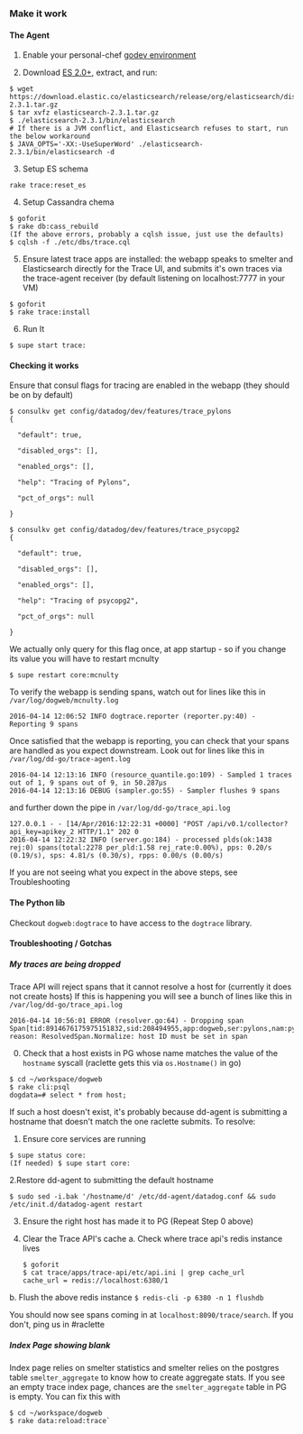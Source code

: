 ### Make it work

#### The Agent

1. Enable your personal-chef [godev environment](https://github.com/DataDog/devops/wiki/Development-Environment#select-your-environment)

2. Download [ES 2.0+](https://www.elastic.co/downloads/elasticsearch), extract, and run: 
  ```
  $ wget https://download.elastic.co/elasticsearch/release/org/elasticsearch/distribution/tar/elasticsearch/2.3.1/elasticsearch-2.3.1.tar.gz
  $ tar xvfz elasticsearch-2.3.1.tar.gz
  $ ./elasticsearch-2.3.1/bin/elasticsearch
  # If there is a JVM conflict, and Elasticsearch refuses to start, run the below workaround
  $ JAVA_OPTS='-XX:-UseSuperWord' ./elasticsearch-2.3.1/bin/elasticsearch -d
  ```
3. Setup ES schema

  ```
  rake trace:reset_es
  ```
4. Setup Cassandra chema

  ```
  $ goforit
  $ rake db:cass_rebuild
  (If the above errors, probably a cqlsh issue, just use the defaults)
  $ cqlsh -f ./etc/dbs/trace.cql
  ```

5. Ensure latest trace apps are installed: the webapp speaks to smelter and Elasticsearch directly for the Trace UI,
and submits it's own traces via the trace-agent receiver (by default listening on localhost:7777 in your VM)
  ```
  $ goforit
  $ rake trace:install
  ```

6. Run It
  ```
  $ supe start trace:
  ```


#### Checking it works
Ensure that consul flags for tracing are enabled in the webapp (they should be on by default)
```
$ consulkv get config/datadog/dev/features/trace_pylons
{

  "default": true,

  "disabled_orgs": [],

  "enabled_orgs": [],

  "help": "Tracing of Pylons",

  "pct_of_orgs": null

}

$ consulkv get config/datadog/dev/features/trace_psycopg2
{

  "default": true,

  "disabled_orgs": [],

  "enabled_orgs": [],

  "help": "Tracing of psycopg2",

  "pct_of_orgs": null

}
```
We actually only query for this flag once, at app startup - so if you change its value you will have to restart mcnulty
```
$ supe restart core:mcnulty
```

To verify the webapp is sending spans, watch out for lines like this in `/var/log/dogweb/mcnulty.log`
```
2016-04-14 12:06:52 INFO dogtrace.reporter (reporter.py:40) - Reporting 9 spans
```

Once satisfied that the webapp is reporting, you can check that your spans are handled as you expect downstream.
Look out for lines like this in `/var/log/dd-go/trace-agent.log`
```
2016-04-14 12:13:16 INFO (resource_quantile.go:109) - Sampled 1 traces out of 1, 9 spans out of 9, in 50.287µs
2016-04-14 12:13:16 DEBUG (sampler.go:55) - Sampler flushes 9 spans
```

and further down the pipe in `/var/log/dd-go/trace_api.log`
```
127.0.0.1 - - [14/Apr/2016:12:22:31 +0000] "POST /api/v0.1/collector?api_key=apikey_2 HTTP/1.1" 202 0
2016-04-14 12:22:32 INFO (server.go:184) - processed plds(ok:1438 rej:0) spans(total:2278 per_pld:1.58 rej_rate:0.00%), pps: 0.20/s (0.19/s), sps: 4.81/s (0.30/s), rpps: 0.00/s (0.00/s)
```

If you are not seeing what you expect in the above steps, see Troubleshooting

#### The Python lib

Checkout `dogweb:dogtrace` to have access to the `dogtrace` library.


#### Troubleshooting / Gotchas
##### My traces are being dropped

Trace API will reject spans that it cannot resolve a host for (currently it does not create hosts)
If this is happening you will see a bunch of lines like this in `/var/log/dd-go/trace_api.log`

```
2016-04-14 10:56:01 ERROR (resolver.go:64) - Dropping span Span[tid:8914676175975151832,sid:208494955,app:dogweb,ser:pylons,nam:pylons.middleware.routes,res:__call__], reason: ResolvedSpan.Normalize: host ID must be set in span
```

0. Check that a host exists in PG whose name matches the value of the `hostname` syscall (raclette gets this via `os.Hostname()` in go)
  ```
  $ cd ~/workspace/dogweb
  $ rake cli:psql
  dogdata=# select * from host;
  ```

  If such a host doesn't exist, it's probably because dd-agent is submitting a hostname that doesn't match
  the one raclette submits. To resolve:

1. Ensure core services are running
  ```
  $ supe status core:
  (If needed) $ supe start core:
  ```

2.Restore dd-agent to submitting the default hostname
  ```
  $ sudo sed -i.bak '/hostname/d' /etc/dd-agent/datadog.conf && sudo /etc/init.d/datadog-agent restart
  ```

3. Ensure the right host has made it to PG (Repeat Step 0 above)

4. Clear the Trace API's cache
  a. Check where trace api's redis instance lives
    ```
    $ goforit
    $ cat trace/apps/trace-api/etc/api.ini | grep cache_url
    cache_url = redis://localhost:6380/1
    ```
  b. Flush the above redis instance
    ```
    $ redis-cli -p 6380 -n 1 flushdb
    ```

You should now see spans coming in at `localhost:8090/trace/search`. If you don't, ping us in #raclette

##### Index Page showing blank
Index page relies on smelter statistics and smelter relies on the postgres table `smelter_aggregate` to know how to create aggregate stats.
If you see an empty trace index page, chances are the `smelter_aggregate` table in PG is empty. You can fix this with

```
$ cd ~/workspace/dogweb
$ rake data:reload:trace`
```
